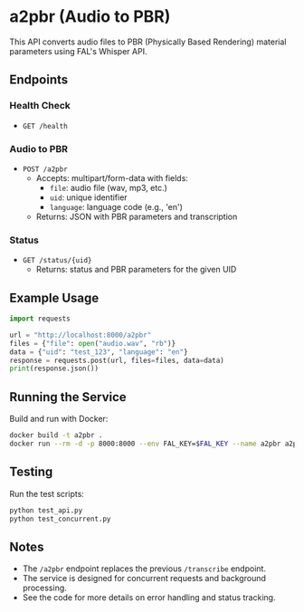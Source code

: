 # a2pbr (Audio to PBR)

This API converts audio files to PBR (Physically Based Rendering) material parameters using FAL's Whisper API.

## Endpoints

### Health Check
- `GET /health`

### Audio to PBR
- `POST /a2pbr`
  - Accepts: multipart/form-data with fields:
    - `file`: audio file (wav, mp3, etc.)
    - `uid`: unique identifier
    - `language`: language code (e.g., 'en')
  - Returns: JSON with PBR parameters and transcription

### Status
- `GET /status/{uid}`
  - Returns: status and PBR parameters for the given UID

## Example Usage

```python
import requests

url = "http://localhost:8000/a2pbr"
files = {"file": open("audio.wav", "rb")}
data = {"uid": "test_123", "language": "en"}
response = requests.post(url, files=files, data=data)
print(response.json())
```

## Running the Service

Build and run with Docker:

```bash
docker build -t a2pbr .
docker run --rm -d -p 8000:8000 --env FAL_KEY=$FAL_KEY --name a2pbr a2pbr
```

## Testing

Run the test scripts:

```bash
python test_api.py
python test_concurrent.py
```

## Notes
- The `/a2pbr` endpoint replaces the previous `/transcribe` endpoint.
- The service is designed for concurrent requests and background processing.
- See the code for more details on error handling and status tracking. 